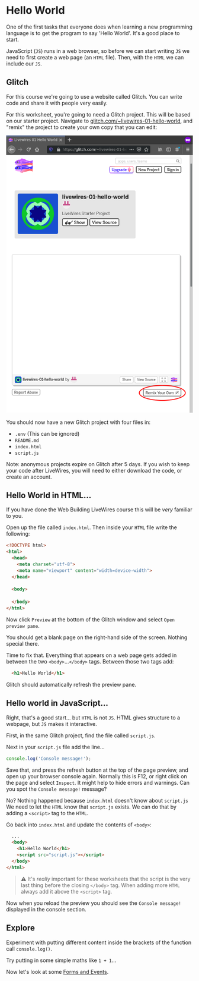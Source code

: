 # Hello World

One of the first tasks that everyone does when learning a new programming language is to get the program to say 'Hello World'. It's a good place to start.

JavaScript (`JS`) runs in a web browser, so before we can start writing `JS` we need to first create a web page (an `HTML` file). Then, with the `HTML` we can include our `JS`.

## Glitch

For this course we're going to use a website called Glitch. You can write code and share it with people very easily. 

For this worksheet, you're going to need a Glitch project. This will be based on our starter project. Navigate to [glitch.com/~livewires-01-hello-world](https://glitch.com/~livewires-01-hello-world), and "remix" the project to create your own copy that you can edit:

![Remixing glitch project](img/glitch-remix.png)

You should now have a new Glitch project with four files in:

- `.env` (This can be ignored)
- `README.md`
- `index.html`
- `script.js`

Note: anonymous projects expire on Glitch after 5 days. If you wish to keep your code after LiveWires, you will need to either download the code, or create an account.

## Hello World in HTML…

If you have done the Web Building LiveWires course this will be _very_ familiar to you.

Open up the file called `index.html`. Then inside your `HTML` file write the following:

```HTML
<!DOCTYPE html>
<html>
  <head>
    <meta charset="utf-8">
    <meta name="viewport" content="width=device-width">
  </head>

  <body>

  </body>
</html>
```

Now click `Preview` at the bottom of the Glitch window and select `Open preview pane`.

You should get a blank page on the right-hand side of the screen. Nothing special there.

Time to fix that. Everything that appears on a web page gets added in between the two `<body>`...`</body>` tags. Between those two tags add:

```HTML
  <h1>Hello World</h1>
```

Glitch should automatically refresh the preview pane.

## Hello world in JavaScript…

Right, that's a good start… but `HTML` is not `JS`. HTML gives structure to a webpage, but `JS` makes it interactive.

First, in the same Glitch project, find the file called `script.js`.

Next in your `script.js` file add the line…

```JavaScript
console.log('Console message!');
```

Save that, and press the refresh button at the top of the page preview, and open up your browser console again. Normally this is F12, or right click on the page and select `Inspect`. It might help to hide errors and warnings. Can you spot the `Console message!` message?

No? Nothing happened because `index.html` doesn't know about `script.js` We need to let the `HTML` know that `script.js` exists. We can do that by adding a `<script>` tag to the `HTML`.

Go back into `index.html` and update the contents of `<body>`:

```HTML
  ...
  <body>
    <h1>Hello World</h1>
    <script src="script.js"></script>
  </body>
</html>
```

> ⚠️ It's *really* important for these worksheets that the script is the very last thing before the closing `</body>` tag. When adding more `HTML` always add it above the `<script>` tag.


Now when you reload the preview you should see the `Console message!` displayed in the console section. 

## Explore

Experiment with putting different content inside the brackets of the function call `console.log()`.

Try putting in some simple maths like `1 + 1`…


Now let's look at some [Forms and Events](02-forms-and-events.md).
